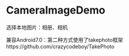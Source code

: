 # CameraImageDemo
选择本地图片：相册、相机

兼容Android7.0：第二种方式使用了takephoto框架https://github.com/crazycodeboy/TakePhoto
